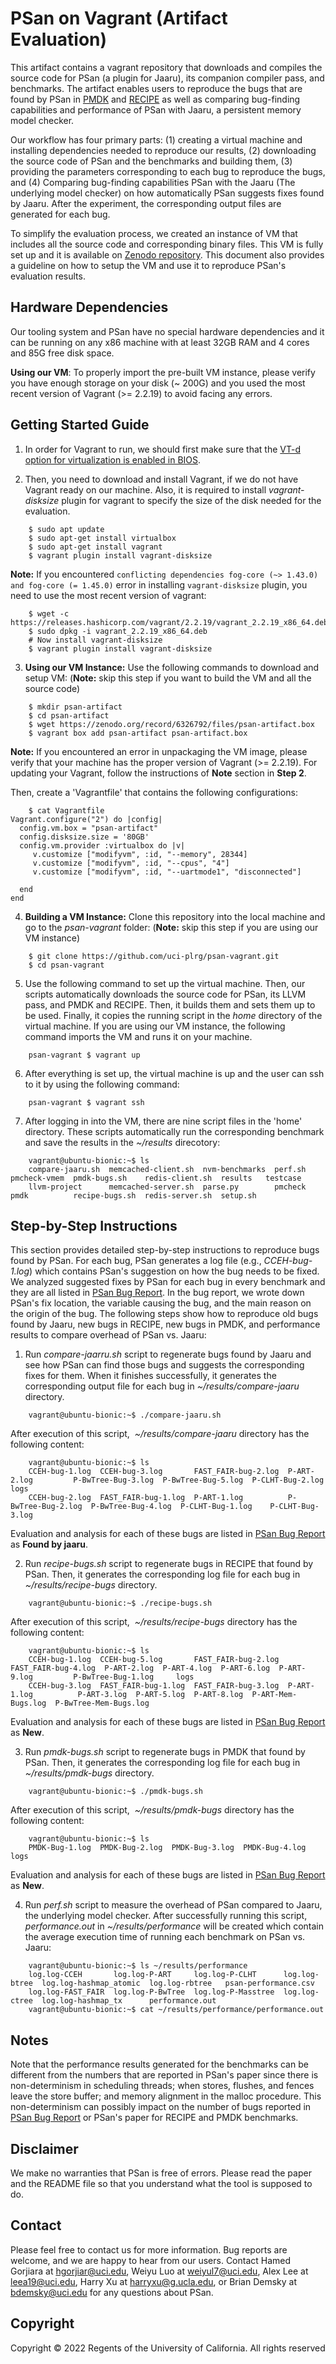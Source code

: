 # PSan on Vagrant (Artifact Evaluation)

This artifact contains a vagrant repository that downloads and compiles the source code for PSan (a plugin for Jaaru), its companion compiler pass, and benchmarks.  The artifact enables users to reproduce the bugs that are found by PSan in [PMDK](https://github.com/uci-plrg/jaaru-pmdk) and [RECIPE](https://github.com/uci-plrg/nvm-benchmarks/tree/psan/RECIPE) as well as comparing bug-finding capabilities and performance of PSan with Jaaru, a persistent memory model checker.

Our workflow has four primary parts: (1) creating a virtual machine and installing dependencies needed to reproduce our results, (2) downloading the source code of PSan and the benchmarks and building them, (3) providing the parameters corresponding to each bug to reproduce the bugs, and (4) Comparing bug-finding capabilities PSan with the Jaaru (The underlying model checker) on how automatically PSan suggests fixes found by Jaaru. After the experiment, the corresponding output files are generated for each bug.

To simplify the evaluation process, we created an instance of VM that includes all the source code and corresponding binary files. This VM is fully set up and it is available on [Zenodo repository](https://doi.org/10.5281/zenodo.6326792). This document also provides a guideline on how to setup the VM and use it to reproduce PSan's evaluation results.


## Hardware Dependencies

Our tooling system and PSan have no special hardware dependencies and it can be running on any x86 machine with at least 32GB RAM and 4 cores and 85G free disk space.

**Using our VM**: To properly import the pre-built VM instance, please verify you have enough storage on your disk (~ 200G) and you used the most recent version of Vagrant (>= 2.2.19) to avoid facing any errors.

## Getting Started Guide

1. In order for Vagrant to run, we should first make sure that the [VT-d option for virtualization is enabled in BIOS](https://docs.fedoraproject.org/en-US/Fedora/13/html/Virtualization_Guide/sect-Virtualization-Troubleshooting-Enabling_Intel_VT_and_AMD_V_virtualization_hardware_extensions_in_BIOS.html).

2. Then, you need to download and install Vagrant, if we do not have Vagrant ready on our machine. Also, it is required to install *vagrant-disksize* plugin for vagrant to specify the size of the disk needed for the evaluation.

```
    $ sudo apt update
    $ sudo apt-get install virtualbox
    $ sudo apt-get install vagrant
    $ vagrant plugin install vagrant-disksize
```

**Note:** If you encountered `conflicting dependencies fog-core (~> 1.43.0) and fog-core (= 1.45.0)` error in installing `vagrant-disksize` plugin, you need to use the most recent version of vagrant:

```
    $ wget -c https://releases.hashicorp.com/vagrant/2.2.19/vagrant_2.2.19_x86_64.deb
    $ sudo dpkg -i vagrant_2.2.19_x86_64.deb
    # Now install vagrant-disksize
    $ vagrant plugin install vagrant-disksize
```

3. **Using our VM Instance:** Use the following commands to download and setup VM: (**Note:** skip this step if you want to build the VM and all the source code)


```
    $ mkdir psan-artifact
    $ cd psan-artifact
    $ wget https://zenodo.org/record/6326792/files/psan-artifact.box
    $ vagrant box add psan-artifact psan-artifact.box 
```

**Note:** If you encountered an error in unpackaging the VM image, please verify that your machine has the proper version of Vagrant (>= 2.2.19). For updating your Vagrant, follow the instructions of **Note** section in **Step 2**. 

Then, create a 'Vagrantfile' that contains the following configurations:

```
    $ cat Vagrantfile
Vagrant.configure("2") do |config|
  config.vm.box = "psan-artifact"
  config.disksize.size = '80GB'
  config.vm.provider :virtualbox do |v|
     v.customize ["modifyvm", :id, "--memory", 28344]
     v.customize ["modifyvm", :id, "--cpus", "4"]
     v.customize ["modifyvm", :id, "--uartmode1", "disconnected"]

  end
end
```

 

4. **Building a VM Instance:** Clone this repository into the local machine and go to the *psan-vagrant* folder: (**Note:** skip this step if you are using our VM instance)

```
    $ git clone https://github.com/uci-plrg/psan-vagrant.git
    $ cd psan-vagrant
```

5. Use the following command to set up the virtual machine. Then, our scripts automatically downloads the source code for PSan, its LLVM pass, and PMDK and RECIPE. Then, it builds them and sets them up to be used. Finally, it copies the running script in the *home* directory of the virtual machine. If you are using our VM instance, the following command imports the VM and runs it on your machine.

```
    psan-vagrant $ vagrant up
```

6. After everything is set up, the virtual machine is up and the user can ssh to it by using the following command:

```
    psan-vagrant $ vagrant ssh
```

7. After logging in into the VM, there are nine script files in the 'home' directory. These scripts automatically run the corresponding benchmark and save the results in the *~/results* direcotory:

```
    vagrant@ubuntu-bionic:~$ ls
    compare-jaaru.sh  memcached-client.sh  nvm-benchmarks  perf.sh  pmcheck-vmem  pmdk-bugs.sh    redis-client.sh  results   testcase
    llvm-project      memcached-server.sh  parse.py        pmcheck  pmdk          recipe-bugs.sh  redis-server.sh  setup.sh
```

## Step-by-Step Instructions

This section provides detailed step-by-step instructions to reproduce bugs found by PSan. For each bug, PSan generates a log file (e.g., *CCEH-bug-1.log*) which contains PSan's suggestion on how the bug needs to be fixed. We analyzed suggested fixes by PSan for each bug in every benchmark and they are all listed in [PSan Bug Report](https://docs.google.com/spreadsheets/d/1-mdVpUVSlNed-QQhgMBEyxjSJC4wXgxgTOgvggVr-K4/edit?usp=sharing). In the bug report, we wrote down PSan's fix location, the variable causing the bug, and the main reason on the origin of the bug. The following steps show how to reproduce old bugs found by Jaaru, new bugs in RECIPE, new bugs in PMDK, and performance results to compare overhead of PSan vs. Jaaru: 

1. Run *compare-jaarru.sh* script to regenerate bugs found by Jaaru and see how PSan can find those bugs and suggests the corresponding fixes for them. When it finishes successfully, it generates the corresponding output file for each bug in *~/results/compare-jaaru* directory. 

```
	vagrant@ubuntu-bionic:~$ ./compare-jaaru.sh
```

After execution of this script,  *~/results/compare-jaaru* directory has the following content:

```
    vagrant@ubuntu-bionic:~$ ls
    CCEH-bug-1.log  CCEH-bug-3.log       FAST_FAIR-bug-2.log  P-ART-2.log         P-BwTree-Bug-3.log  P-BwTree-Bug-5.log  P-CLHT-Bug-2.log  logs
    CCEH-bug-2.log  FAST_FAIR-bug-1.log  P-ART-1.log          P-BwTree-Bug-2.log  P-BwTree-Bug-4.log  P-CLHT-Bug-1.log    P-CLHT-Bug-3.log
```

Evaluation and analysis for each of these bugs are listed in [PSan Bug Report](https://docs.google.com/spreadsheets/d/1-mdVpUVSlNed-QQhgMBEyxjSJC4wXgxgTOgvggVr-K4/edit?usp=sharing) as **Found by jaaru**.

2. Run *recipe-bugs.sh* script to regenerate bugs in RECIPE that found by PSan. Then, it generates the corresponding log file for each bug in *~/results/recipe-bugs* directory.

```
    vagrant@ubuntu-bionic:~$ ./recipe-bugs.sh
```

After execution of this script,  *~/results/recipe-bugs* directory has the following content:

```
    vagrant@ubuntu-bionic:~$ ls
    CCEH-bug-1.log  CCEH-bug-5.log       FAST_FAIR-bug-2.log  FAST_FAIR-bug-4.log  P-ART-2.log  P-ART-4.log  P-ART-6.log  P-ART-9.log         P-BwTree-Bug-1.log     logs
    CCEH-bug-3.log  FAST_FAIR-bug-1.log  FAST_FAIR-bug-3.log  P-ART-1.log          P-ART-3.log  P-ART-5.log  P-ART-8.log  P-ART-Mem-Bugs.log  P-BwTree-Mem-Bugs.log
```

Evaluation and analysis for each of these bugs are listed in [PSan Bug Report](https://docs.google.com/spreadsheets/d/1-mdVpUVSlNed-QQhgMBEyxjSJC4wXgxgTOgvggVr-K4/edit?usp=sharing) as **New**.

3. Run *pmdk-bugs.sh* script to regenerate bugs in PMDK that found by PSan. Then, it generates the corresponding log file for each bug in *~/results/pmdk-bugs* directory.

```
    vagrant@ubuntu-bionic:~$ ./pmdk-bugs.sh
```

After execution of this script,  *~/results/pmdk-bugs* directory has the following content:

```
    vagrant@ubuntu-bionic:~$ ls
    PMDK-Bug-1.log  PMDK-Bug-2.log  PMDK-Bug-3.log  PMDK-Bug-4.log  logs
```

Evaluation and analysis for each of these bugs are listed in [PSan Bug Report](https://docs.google.com/spreadsheets/d/1-mdVpUVSlNed-QQhgMBEyxjSJC4wXgxgTOgvggVr-K4/edit?usp=sharing) as **New**.

4. Run *perf.sh* script to measure the overhead of PSan compared to Jaaru, the underlying model checker. After successfully running this script, *performance.out* in *~/results/performance* will be created which contain the average execution time of running each benchmark on PSan vs. Jaaru:

```
    vagrant@ubuntu-bionic:~$ ls ~/results/performance
    log.log-CCEH       log.log-P-ART     log.log-P-CLHT      log.log-btree  log.log-hashmap_atomic  log.log-rbtree   psan-performance.csv
    log.log-FAST_FAIR  log.log-P-BwTree  log.log-P-Masstree  log.log-ctree  log.log-hashmap_tx      performance.out
    vagrant@ubuntu-bionic:~$ cat ~/results/performance/performance.out
```

## Notes

Note that the performance results generated for the benchmarks can be different from the numbers that are reported in PSan's paper since there is non-determinism in scheduling threads; when stores, flushes, and fences leave the store buffer; and memory alignment in the malloc procedure. This non-determinism can possibly impact on the number of bugs reported in [PSan Bug Report](https://docs.google.com/spreadsheets/d/1-mdVpUVSlNed-QQhgMBEyxjSJC4wXgxgTOgvggVr-K4/edit?usp=sharing) or PSan's paper for RECIPE and PMDK benchmarks.

## Disclaimer

We make no warranties that PSan is free of errors. Please read the paper and the README file so that you understand what the tool is supposed to do.

## Contact

Please feel free to contact us for more information. Bug reports are welcome, and we are happy to hear from our users. Contact Hamed Gorjiara at [hgorjiar@uci.edu](mailto:hgorjiar@uci.edu), Weiyu Luo at [weiyul7@uci.edu](mailto:weiyul7@uci.edu), Alex Lee at [leea19@uci.edu](mailto:leea19@uci.edu), Harry Xu at [harryxu@g.ucla.edu](mailto:harryxu@g.ucla.edu), or Brian Demsky at [bdemsky@uci.edu](mailto:bdemsky@uci.edu) for any questions about PSan. 

## Copyright

Copyright &copy; 2022 Regents of the University of California. All rights reserved
